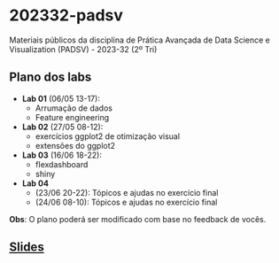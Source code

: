 # 202332-padsv

Materiais públicos da disciplina de Prática Avançada de Data Science e Visualization (PADSV) - 2023-32 (2º Tri)

## Plano dos labs

- **Lab 01** (06/05 13-17): 
    - Arrumação de dados
    - Feature engineering
- **Lab 02** (27/05 08-12): 
    - exercícios ggplot2 de otimização visual
    - extensões do ggplot2
- **Lab 03** (16/06 18-22): 
    - flexdashboard
    - shiny
- **Lab 04** 
    - (23/06 20-22): Tópicos e ajudas no exercício final
    - (24/06 08-10): Tópicos e ajudas no exercício final

**Obs**: O plano poderá ser modificado com base no feedback de vocês.

## [Slides](https://padsInsper.github.io/202233-padsv/slides/)

